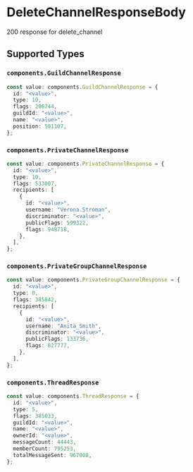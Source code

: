 # DeleteChannelResponseBody

200 response for delete_channel


## Supported Types

### `components.GuildChannelResponse`

```typescript
const value: components.GuildChannelResponse = {
  id: "<value>",
  type: 10,
  flags: 206744,
  guildId: "<value>",
  name: "<value>",
  position: 501107,
};
```

### `components.PrivateChannelResponse`

```typescript
const value: components.PrivateChannelResponse = {
  id: "<value>",
  type: 10,
  flags: 533007,
  recipients: [
    {
      id: "<value>",
      username: "Verona.Stroman",
      discriminator: "<value>",
      publicFlags: 599322,
      flags: 948718,
    },
  ],
};
```

### `components.PrivateGroupChannelResponse`

```typescript
const value: components.PrivateGroupChannelResponse = {
  id: "<value>",
  type: 0,
  flags: 385842,
  recipients: [
    {
      id: "<value>",
      username: "Anita_Smith",
      discriminator: "<value>",
      publicFlags: 133736,
      flags: 827777,
    },
  ],
};
```

### `components.ThreadResponse`

```typescript
const value: components.ThreadResponse = {
  id: "<value>",
  type: 5,
  flags: 385033,
  guildId: "<value>",
  name: "<value>",
  ownerId: "<value>",
  messageCount: 44443,
  memberCount: 795253,
  totalMessageSent: 967008,
};
```

